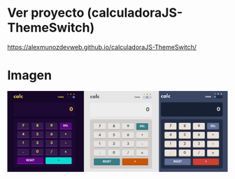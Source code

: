 # Ver proyecto (calculadoraJS-ThemeSwitch)
https://alexmunozdevweb.github.io/calculadoraJS-ThemeSwitch/

# Imagen
<img src="temas.png">
